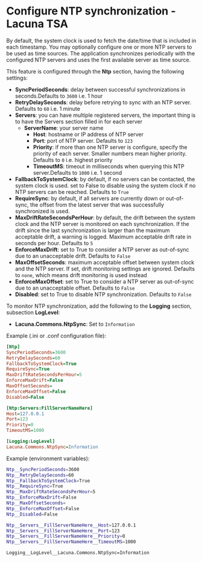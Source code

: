 ﻿# Configure NTP synchronization - Lacuna TSA

By default, the system clock is used to fetch the date/time that is included in each timestamp. You may optionally configure one or more NTP servers to be used as time sources. The application synchronizes periodically with the configured NTP servers and uses the first available server as time source.

This feature is configured through the **Ntp** section, having the following settings:
* **SyncPeriodSeconds**: delay between successful synchronizations in seconds.Defaults to `3600` i.e. 1 hour
* **RetryDelaySeconds**: delay before retrying to sync with an NTP server. Defaults to `60` i.e. 1 minute
* **Servers**: you can have multiple registered servers, the important thing is to have the Servers section filled in for each server
	* **ServerName**: your server name
		* **Host**: hostname or IP address of NTP server
		* **Port**:  port of NTP server. Defaults to `123`
		* **Priority**:  if more than one NTP server is configure, specify the priority of each server. Smaller numbers mean higher priority. Defaults to `0` i.e. highest priority
		* **TimeoutMS**: timeout in milliseconds when querying this NTP server.Defaults to `1000` i.e. 1 second
* **FallbackToSystemClock**: by default, if no servers can be contacted, the system clock is used. set to False to disable using the system clock if no NTP servers can be reached. Defaults to `True`
* **RequireSync**: by default, if all servers are currently down or out-of-sync, the offset from the latest server that was successfully synchronized is used.
* **MaxDriftRateSecondsPerHour**: by default, the drift between the system clock and the NTP server is monitored on each synchronization.  If the drift since the last synchronization is larger than the maximum acceptable drift, a warning is logged. Maximum acceptable drift rate in seconds per hour. Defaults to `5`
* **EnforceMaxDrift**: set to True to consider a NTP server as out-of-sync due to an unacceptable drift. Defaults to `False`
* **MaxOffsetSeconds**:  maximum acceptable offset between system clock and the NTP server. If set, drift monitoring settings are ignored. Defaults to `none`, which means drift monitoring is used instead
* **EnforceMaxOffset**: set to True to consider a NTP server as out-of-sync due to an unacceptable offset. Defaults to `False`
* **Disabled**: set to True to disable NTP synchronization. Defaults to `False`

To monitor NTP synchronization, add the following to the **Logging** section, subsection **LogLevel**:
* **Lacuna.Commons.NtpSync**: Set to `Information`

Example (.ini or .conf configuration file):
```ini
[Ntp]
SyncPeriodSeconds=3600
RetryDelaySeconds=60
FallbackToSystemClock=True
RequireSync=True
MaxDriftRateSecondsPerHour=5
EnforceMaxDrift=False
MaxOffsetSeconds=
EnforceMaxOffset=False
Disabled=False

[Ntp:Servers:FillServerNameHere]
Host=127.0.0.1
Port=123
Priority=0
TimeoutMS=1000

[Logging:LogLevel]
Lacuna.Commons.NtpSync=Information
```

Example (environment variables):

```sh
Ntp__SyncPeriodSeconds=3600
Ntp__RetryDelaySeconds=60
Ntp__FallbackToSystemClock=True
Ntp__RequireSync=True
Ntp__MaxDriftRateSecondsPerHour=5
Ntp__EnforceMaxDrift=False
Ntp__MaxOffsetSeconds=
Ntp__EnforceMaxOffset=False
Ntp__Disabled=False

Ntp__Servers__FillServerNameHere__Host=127.0.0.1
Ntp__Servers__FillServerNameHere__Port=123
Ntp__Servers__FillServerNameHere__Priority=0
Ntp__Servers__FillServerNameHere__TimeoutMS=1000

Logging__LogLevel__Lacuna.Commons.NtpSync=Information
```
